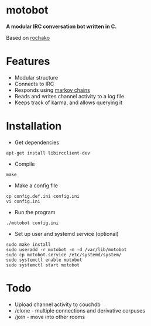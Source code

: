 # motobot

**A modular IRC conversation bot written in C.**

Based on [rochako](https://github.com/rochack/rochako)

# Features
- Modular structure
- Connects to IRC
- Responds using [markov chains](https://github.com/clehner/chains)
- Reads and writes channel activity to a log file
- Keeps track of karma, and allows querying it

# Installation
- Get dependencies
```
apt-get install libircclient-dev
```

- Compile
```
make
```

- Make a config file
```
cp config.def.ini config.ini
vi config.ini
```

- Run the program
```
./motobot config.ini
```

- Set up user and systemd service (optional)
```
sudo make install
sudo useradd -r motobot -m -d /var/lib/motobot
sudo cp motobot.service /etc/systemd/system/
sudo systemctl enable motobot
sudo systemctl start motobot
```

# Todo
- Upload channel activity to couchdb
- /clone - multiple connections and derivative corpuses
- /join - move into other rooms
